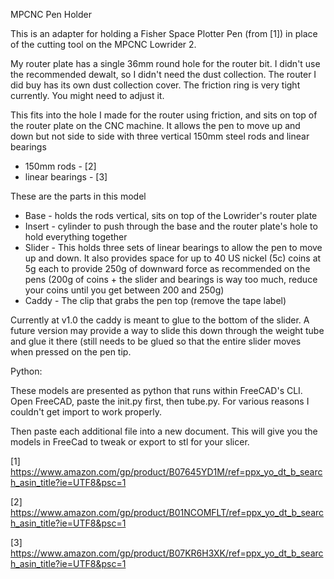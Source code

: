 MPCNC Pen Holder

This is an adapter for holding a Fisher Space Plotter Pen (from [1])
in place of the cutting tool on the MPCNC Lowrider 2.

My router plate has a single 36mm round hole for the router bit.  I didn't
use the recommended dewalt, so I didn't need the dust collection.   The
router I did buy has its own dust collection cover.  The friction ring is very
tight currently.  You might need to adjust it.

This fits into the hole I made for the router using friction, and sits on top of the router plate
on the CNC machine.  It allows the pen to move up and down but not side to side with three
vertical 150mm steel rods and linear bearings

- 150mm rods - [2]
- linear bearings - [3]

These are the parts in this model

- Base - holds the rods vertical, sits on top of the Lowrider's router plate
- Insert - cylinder to push through the base and the router plate's hole to hold everything together
- Slider - This holds three sets of linear bearings to allow the pen to move up and down.  It also 
           provides space for up to 40 US nickel (5c) coins at 5g each to provide 250g of downward force
           as recommended on the pens (200g of coins + the slider and bearings is way too much, reduce
           your coins until you get between 200 and 250g)
- Caddy - The clip that grabs the pen top (remove the tape label)

Currently at v1.0 the caddy is meant to glue to the bottom of the slider.   A future version may
provide a way to slide this down through the weight tube and glue it there (still needs to be
glued so that the entire slider moves when pressed on the pen tip.

Python:

These models are presented as python that runs within FreeCAD's CLI.   Open FreeCAD, paste the
init.py first, then tube.py.   For various reasons I couldn't get import <file> to work properly.

Then paste each additional file into a new document.  This will give you the models in FreeCad
to tweak or export to stl for your slicer.

[1] https://www.amazon.com/gp/product/B07645YD1M/ref=ppx_yo_dt_b_search_asin_title?ie=UTF8&psc=1

[2] https://www.amazon.com/gp/product/B01NCOMFLT/ref=ppx_yo_dt_b_search_asin_title?ie=UTF8&psc=1

[3] https://www.amazon.com/gp/product/B07KR6H3XK/ref=ppx_yo_dt_b_search_asin_title?ie=UTF8&psc=1
